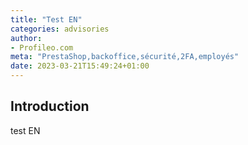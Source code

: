 ```yaml
---
title: "Test EN"
categories: advisories
author:
- Profileo.com
meta: "PrestaShop,backoffice,sécurité,2FA,employés"
date: 2023-03-21T15:49:24+01:00
---
```


## Introduction

test EN

